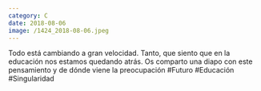 ```yaml
--- 
category: C 
date: 2018-08-06 
image: /1424_2018-08-06.jpeg 
--- 
```


Todo está cambiando a gran velocidad. Tanto, que siento que en la educación nos estamos quedando atrás. Os comparto una diapo con este pensamiento y de dónde viene la preocupación #Futuro #Educación #Singularidad
